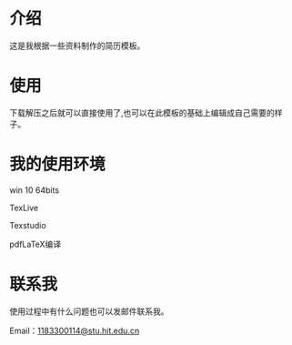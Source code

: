 # 介绍
这是我根据一些资料制作的简历模板。
# 使用
下载解压之后就可以直接使用了,也可以在此模板的基础上编辑成自己需要的样子。
# 我的使用环境
win 10 64bits

TexLive

Texstudio

pdfLaTeX编译
# 联系我
使用过程中有什么问题也可以发邮件联系我。

Email：1183300114@stu.hit.edu.cn
